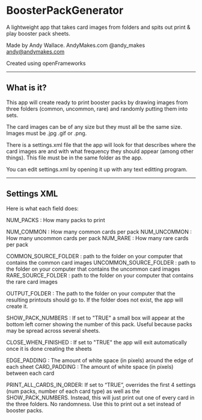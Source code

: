 ﻿# BoosterPackGenerator
A lightweight app that takes card images from folders and spits out print &amp; play booster pack sheets.

Made by Andy Wallace. AndyMakes.com
@andy_makes
andy@andymakes.com

Created using openFrameworks


------------------
What is it?
------------------

This app will create ready to print booster packs by drawing images from three folders (common, uncommon, rare) and randomly putting them into sets.

The card images can be of any size but they must all be the same size. Images must be .jpg .gif or .png.

There is a settings.xml file that the app will look for that describes where the card images are and with what frequency they should appear (among other things).
This file must be in the same folder as the app.

You can edit settings.xml by opening it up with any text editting program.


------------------
Settings XML
------------------

Here is what each field does:

NUM_PACKS : How many packs to print

NUM_COMMON : How many common cards per pack
NUM_UNCOMMON : How many uncommon cards per pack
NUM_RARE : How many rare cards per pack

COMMON_SOURCE_FOLDER : path to the folder on your computer that contains the common card images
UNCOMMON_SOURCE_FOLDER : path to the folder on your computer that contains the uncommon card images
RARE_SOURCE_FOLDER : path to the folder on your computer that contains the rare card images

OUTPUT_FOLDER : The path to the folder on your computer that the resulting printouts should go to. If the folder does not exist, the app will create it.

SHOW_PACK_NUMBERS : If set to "TRUE" a small box will appear at the bottom left corner showing the number of this pack. Useful because packs may be spread across several sheets.

CLOSE_WHEN_FINISHED : If set to "TRUE" the app will exit automatically once it is done creating the sheets

EDGE_PADDING : The amount of white space (in pixels) around the edge of each sheet
CARD_PADDING : The amount of white space (in pixels) between each card

PRINT_ALL_CARDS_IN_ORDER: If set to “TRUE”, overrides the first 4 settings (num packs, number of each card type) as well as the SHOW_PACK_NUMBERS. Instead, this will just print out one of every card in the three folders. No randomness. Use this to print out a set instead of booster packs.